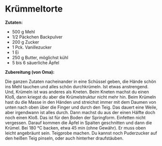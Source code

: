 # Krümmeltorte

**Zutaten:**

- 500 g Mehl
- 1/2 Päckchen Backpulver
- 200 g Zucker
- 1 Pck. Vanillezucker
- 1 Ei
- 250 g Butter, möglichst kühl
- 5 bis 6 säuerliche Äpfel

**Zubereitung (von Oma):**

Die ganzen Zutaten nacheinander in eine Schüssel geben, die Hände schön ins Mehl tauchen und alles schön durchkrümeln. Ist etwas anstrengend. Und, Krümeln ist was anderes als Kneten. Beim Kneten machst du einen Kloß,  dann kriegst du aber die Krümelstruktur nicht mehr hin. Beim Krümeln hast du die Masse in den Händen und streichst immer mit dem Daumen von unten nach oben über die Finger und durch den Teig. Das dauert eine Weile, aber irgendwann ist alles durch. Dann machst du aus der einen Hälfte doch noch einen Kloß. Das ist für den Boden der Springform. Einfetten nicht vergessen.  Darauf kommen die Äpfel in Spalten geschnitten und dann die Krümel. Bei 180 °C backen, etwa 45 min (ohne Gewähr). Er muss oben leicht angebräunt sein. Teigprobe machen. 
Du kannst noch Puderzucker auf den heißen Teig pinseln, oder auch hinterher draufstäuben.
